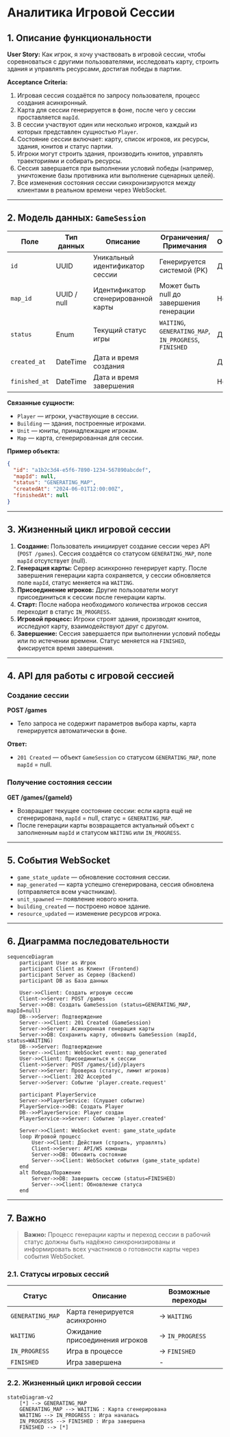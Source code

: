 # Аналитика Игровой Сессии

## 1. Описание функциональности

**User Story:**
Как игрок, я хочу участвовать в игровой сессии, чтобы соревноваться с другими пользователями, исследовать карту, строить здания и управлять ресурсами, достигая победы в партии.

**Acceptance Criteria:**

1. Игровая сессия создаётся по запросу пользователя, процесс создания асинхронный.
2. Карта для сессии генерируется в фоне, после чего у сессии проставляется `mapId`.
3. В сессии участвуют один или несколько игроков, каждый из которых представлен сущностью `Player`.
4. Состояние сессии включает: карту, список игроков, их ресурсы, здания, юнитов и статус партии.
5. Игроки могут строить здания, производить юнитов, управлять траекториями и собирать ресурсы.
6. Сессия завершается при выполнении условий победы (например, уничтожение базы противника или выполнение сценарных целей).
7. Все изменения состояния сессии синхронизируются между клиентами в реальном времени через WebSocket.

---

## 2. Модель данных: `GameSession`

| Поле           | Тип данных    | Описание                                 | Ограничения/Примечания         | Обязательное |
|----------------|---------------|------------------------------------------|--------------------------------|--------------|
| `id`           | UUID          | Уникальный идентификатор сессии          | Генерируется системой (PK)     | Да           |
| `map_id`       | UUID / null   | Идентификатор сгенерированной карты      | Может быть null до завершения генерации | Нет          |
| `status`       | Enum          | Текущий статус игры                      | `WAITING`, `GENERATING_MAP`, `IN_PROGRESS`, `FINISHED` | Да    |
| `created_at`   | DateTime      | Дата и время создания                    |                                | Да           |
| `finished_at`  | DateTime      | Дата и время завершения                  |                                | Нет          |

**Связанные сущности:**

- `Player` — игроки, участвующие в сессии.
- `Building` — здания, построенные игроками.
- `Unit` — юниты, принадлежащие игрокам.
- `Map` — карта, сгенерированная для сессии.

**Пример объекта:**

```json
{
  "id": "a1b2c3d4-e5f6-7890-1234-567890abcdef",
  "mapId": null,
  "status": "GENERATING_MAP",
  "createdAt": "2024-06-01T12:00:00Z",
  "finishedAt": null
}
```

---

## 3. Жизненный цикл игровой сессии

1. **Создание:**
   Пользователь инициирует создание сессии через API (`POST /games`). Сессия создаётся со статусом `GENERATING_MAP`, поле `mapId` отсутствует (null).
2. **Генерация карты:**
   Сервер асинхронно генерирует карту. После завершения генерации карта сохраняется, у сессии обновляется поле `mapId`, статус меняется на `WAITING`.
3. **Присоединение игроков:**
   Другие пользователи могут присоединиться к сессии после генерации карты.
4. **Старт:**
   После набора необходимого количества игроков сессия переходит в статус `IN_PROGRESS`.
5. **Игровой процесс:**
   Игроки строят здания, производят юнитов, исследуют карту, взаимодействуют друг с другом.
6. **Завершение:**
   Сессия завершается при выполнении условий победы или по истечении времени. Статус меняется на `FINISHED`, фиксируется время завершения.

---

## 4. API для работы с игровой сессией

### Создание сессии

**POST /games**

- Тело запроса не содержит параметров выбора карты, карта генерируется автоматически в фоне.

**Ответ:**

- `201 Created` — объект `GameSession` со статусом `GENERATING_MAP`, поле `mapId` = null.

### Получение состояния сессии

**GET /games/{gameId}**

- Возвращает текущее состояние сессии: если карта ещё не сгенерирована, `mapId` = null, статус = `GENERATING_MAP`.
- После генерации карты возвращается актуальный объект с заполненным `mapId` и статусом `WAITING` или `IN_PROGRESS`.

---

## 5. События WebSocket

- `game_state_update` — обновление состояния сессии.
- `map_generated` — карта успешно сгенерирована, сессия обновлена (отправляется всем участникам).
- `unit_spawned` — появление нового юнита.
- `building_created` — построено новое здание.
- `resource_updated` — изменение ресурсов игрока.

---

## 6. Диаграмма последовательности

```mermaid
sequenceDiagram
    participant User as Игрок
    participant Client as Клиент (Frontend)
    participant Server as Сервер (Backend)
    participant DB as База данных

    User->>Client: Создать игровую сессию
    Client->>Server: POST /games
    Server->>DB: Создать GameSession (status=GENERATING_MAP, mapId=null)
    DB-->>Server: Подтверждение
    Server-->>Client: 201 Created (GameSession)
    Server->>Server: Асинхронная генерация карты
    Server->>DB: Сохранить карту, обновить GameSession (mapId, status=WAITING)
    DB-->>Server: Подтверждение
    Server-->>Client: WebSocket event: map_generated
    User->>Client: Присоединиться к сессии
    Client->>Server: POST /games/{id}/players
    Server->>Server: Проверка (статус, лимит игроков)
    Server-->>Client: 202 Accepted
    Server->>Server: Событие 'player.create.request'

    participant PlayerService
    Server->>PlayerService: (Слушает событие)
    PlayerService->>DB: Создать Player
    DB-->>PlayerService: Player создан
    PlayerService->>Server: Событие 'player.created'

    Server->>Client: WebSocket event: game_state_update
    loop Игровой процесс
        User->>Client: Действия (строить, управлять)
        Client->>Server: API/WS команды
        Server->>DB: Обновить состояние
        Server-->>Client: WebSocket события (game_state_update)
    end
    alt Победа/Поражение
        Server->>DB: Завершить сессию (status=FINISHED)
        Server-->>Client: Обновление статуса
    end
```

---

## 7. Важно

> **Важно:** Процесс генерации карты и переход сессии в рабочий статус должны быть надёжно синхронизированы и информировать всех участников о готовности карты через события WebSocket.

### 2.1. Статусы игровых сессий

| Статус | Описание | Возможные переходы |
|--------|----------|-------------------|
| `GENERATING_MAP` | Карта генерируется асинхронно | → `WAITING` |
| `WAITING` | Ожидание присоединения игроков | → `IN_PROGRESS` |
| `IN_PROGRESS` | Игра в процессе | → `FINISHED` |
| `FINISHED` | Игра завершена | - |

### 2.2. Жизненный цикл игровой сессии

```mermaid
stateDiagram-v2
    [*] --> GENERATING_MAP
    GENERATING_MAP --> WAITING : Карта сгенерирована
    WAITING --> IN_PROGRESS : Игра началась
    IN_PROGRESS --> FINISHED : Игра завершена
    FINISHED --> [*]
```
